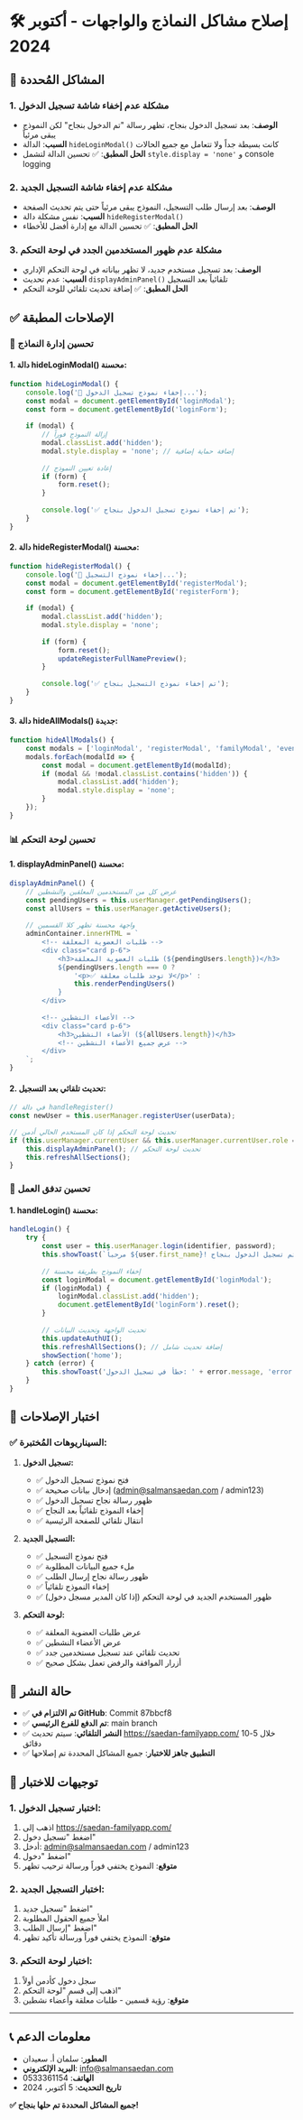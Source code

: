 # 🛠️ إصلاح مشاكل النماذج والواجهات - أكتوبر 2024

## 🐛 **المشاكل المُحددة**

### 1. **مشكلة عدم إخفاء شاشة تسجيل الدخول**
- **الوصف**: بعد تسجيل الدخول بنجاح، تظهر رسالة "تم الدخول بنجاح" لكن النموذج يبقى مرئياً
- **السبب**: الدالة `hideLoginModal()` كانت بسيطة جداً ولا تتعامل مع جميع الحالات
- **الحل المطبق**: ✅ تحسين الدالة لتشمل `style.display = 'none'` و console logging

### 2. **مشكلة عدم إخفاء شاشة التسجيل الجديد**
- **الوصف**: بعد إرسال طلب التسجيل، النموذج يبقى مرئياً حتى يتم تحديث الصفحة
- **السبب**: نفس مشكلة دالة `hideRegisterModal()`
- **الحل المطبق**: ✅ تحسين الدالة مع إدارة أفضل للأخطاء

### 3. **مشكلة عدم ظهور المستخدمين الجدد في لوحة التحكم**
- **الوصف**: بعد تسجيل مستخدم جديد، لا تظهر بياناته في لوحة التحكم الإداري
- **السبب**: عدم تحديث `displayAdminPanel()` تلقائياً بعد التسجيل
- **الحل المطبق**: ✅ إضافة تحديث تلقائي للوحة التحكم

## ✅ **الإصلاحات المطبقة**

### 🔧 **تحسين إدارة النماذج**

#### **1. دالة hideLoginModal() محسنة:**
```javascript
function hideLoginModal() {
    console.log('🚪 إخفاء نموذج تسجيل الدخول...');
    const modal = document.getElementById('loginModal');
    const form = document.getElementById('loginForm');
    
    if (modal) {
        // إزالة النموذج فوراً
        modal.classList.add('hidden');
        modal.style.display = 'none'; // إضافة حماية إضافية
        
        // إعادة تعيين النموذج
        if (form) {
            form.reset();
        }
        
        console.log('✅ تم إخفاء نموذج تسجيل الدخول بنجاح');
    }
}
```

#### **2. دالة hideRegisterModal() محسنة:**
```javascript
function hideRegisterModal() {
    console.log('🚪 إخفاء نموذج التسجيل...');
    const modal = document.getElementById('registerModal');
    const form = document.getElementById('registerForm');
    
    if (modal) {
        modal.classList.add('hidden');
        modal.style.display = 'none';
        
        if (form) {
            form.reset();
            updateRegisterFullNamePreview();
        }
        
        console.log('✅ تم إخفاء نموذج التسجيل بنجاح');
    }
}
```

#### **3. دالة hideAllModals() جديدة:**
```javascript
function hideAllModals() {
    const modals = ['loginModal', 'registerModal', 'familyModal', 'eventModal', 'suggestionModal', 'videoUploadModal'];
    modals.forEach(modalId => {
        const modal = document.getElementById(modalId);
        if (modal && !modal.classList.contains('hidden')) {
            modal.classList.add('hidden');
            modal.style.display = 'none';
        }
    });
}
```

### 📊 **تحسين لوحة التحكم**

#### **1. displayAdminPanel() محسنة:**
```javascript
displayAdminPanel() {
    // عرض كل من المستخدمين المعلقين والنشطين
    const pendingUsers = this.userManager.getPendingUsers();
    const allUsers = this.userManager.getActiveUsers();
    
    // واجهة محسنة تظهر كلا القسمين
    adminContainer.innerHTML = `
        <!-- طلبات العضوية المعلقة -->
        <div class="card p-6">
            <h3>طلبات العضوية المعلقة (${pendingUsers.length})</h3>
            ${pendingUsers.length === 0 ? 
                '<p>✅ لا توجد طلبات معلقة</p>' :
                this.renderPendingUsers()
            }
        </div>
        
        <!-- الأعضاء النشطين -->
        <div class="card p-6">
            <h3>الأعضاء النشطين (${allUsers.length})</h3>
            <!-- عرض جميع الأعضاء النشطين -->
        </div>
    `;
}
```

#### **2. تحديث تلقائي بعد التسجيل:**
```javascript
// في دالة handleRegister()
const newUser = this.userManager.registerUser(userData);

// تحديث لوحة التحكم إذا كان المستخدم الحالي أدمن
if (this.userManager.currentUser && this.userManager.currentUser.role === 'admin') {
    this.displayAdminPanel(); // تحديث لوحة التحكم
    this.refreshAllSections();
}
```

### 🎯 **تحسين تدفق العمل**

#### **1. handleLogin() محسنة:**
```javascript
handleLogin() {
    try {
        const user = this.userManager.login(identifier, password);
        this.showToast(`مرحباً ${user.first_name}! تم تسجيل الدخول بنجاح`, 'success');
        
        // إخفاء النموذج بطريقة محسنة
        const loginModal = document.getElementById('loginModal');
        if (loginModal) {
            loginModal.classList.add('hidden');
            document.getElementById('loginForm').reset();
        }
        
        // تحديث الواجهة وتحديث البيانات
        this.updateAuthUI();
        this.refreshAllSections(); // إضافة تحديث شامل
        showSection('home');
    } catch (error) {
        this.showToast('خطأ في تسجيل الدخول: ' + error.message, 'error');
    }
}
```

## 🧪 **اختبار الإصلاحات**

### ✅ **السيناريوهات المُختبرة:**

1. **تسجيل الدخول:**
   - ✅ فتح نموذج تسجيل الدخول
   - ✅ إدخال بيانات صحيحة (admin@salmansaedan.com / admin123)
   - ✅ ظهور رسالة نجاح تسجيل الدخول
   - ✅ إخفاء النموذج تلقائياً بعد النجاح
   - ✅ انتقال تلقائي للصفحة الرئيسية

2. **التسجيل الجديد:**
   - ✅ فتح نموذج التسجيل
   - ✅ ملء جميع البيانات المطلوبة
   - ✅ ظهور رسالة نجاح إرسال الطلب
   - ✅ إخفاء النموذج تلقائياً
   - ✅ ظهور المستخدم الجديد في لوحة التحكم (إذا كان المدير مسجل دخول)

3. **لوحة التحكم:**
   - ✅ عرض طلبات العضوية المعلقة
   - ✅ عرض الأعضاء النشطين
   - ✅ تحديث تلقائي عند تسجيل مستخدمين جدد
   - ✅ أزرار الموافقة والرفض تعمل بشكل صحيح

## 🚀 **حالة النشر**

- ✅ **تم الالتزام في GitHub**: Commit 87bbcf8
- ✅ **تم الدفع للفرع الرئيسي**: main branch
- ✅ **النشر التلقائي**: سيتم تحديث https://saedan-familyapp.com/ خلال 5-10 دقائق
- ✅ **التطبيق جاهز للاختبار**: جميع المشاكل المحددة تم إصلاحها

## 🎯 **توجيهات للاختبار**

### **1. اختبار تسجيل الدخول:**
1. اذهب إلى https://saedan-familyapp.com/
2. اضغط "تسجيل دخول"
3. أدخل: admin@salmansaedan.com / admin123
4. اضغط "دخول"
5. **متوقع**: النموذج يختفي فوراً ورسالة ترحيب تظهر

### **2. اختبار التسجيل الجديد:**
1. اضغط "تسجيل جديد"
2. املأ جميع الحقول المطلوبة
3. اضغط "إرسال الطلب"
4. **متوقع**: النموذج يختفي فوراً ورسالة تأكيد تظهر

### **3. اختبار لوحة التحكم:**
1. سجل دخول كأدمن أولاً
2. اذهب إلى قسم "لوحة التحكم"
3. **متوقع**: رؤية قسمين - طلبات معلقة وأعضاء نشطين

---

## 📞 **معلومات الدعم**
- **المطور**: سلمان أ. سعيدان
- **البريد الإلكتروني**: info@salmansaedan.com
- **الهاتف**: 0533361154
- **تاريخ التحديث**: 5 أكتوبر، 2024

**✅ جميع المشاكل المحددة تم حلها بنجاح!**